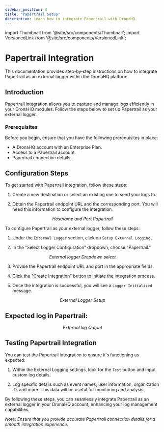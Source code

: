 ```yaml
---
sidebar_position: 4
title: "Papertrail Setup"
description: Learn how to integrate Papertrail with DronaHQ.
---
```


import Thumbnail from '@site/src/components/Thumbnail';
import VersionedLink from '@site/src/components/VersionedLink';

# Papertrail Integration

This documentation provides step-by-step instructions on how to integrate Papertrail as an external logger within the DronaHQ platform.

## Introduction

Papertrail integration allows you to capture and manage logs efficiently in your DronaHQ modules. Follow the steps below to set up Papertrail as your external logger.

### Prerequisites

Before you begin, ensure that you have the following prerequisites in place:

- A DronaHQ account with an Enterprise Plan.
- Access to a Papertrail account.
- Papertrail connection details.

## Configuration Steps

To get started with Papertrail integration, follow these steps:

1. Create a new destination or select an existing one to send your logs to.

2. Obtain the Papertrail endpoint URL and the corresponding port. You will need this information to configure the integration.

<figure>
  <Thumbnail src="/img/external-logger/connection-papertrail.png" alt="Hostname and Port Papertrail" width='100%'/>
  <figcaption align="center"><i>Hostname and Port Papertrail</i></figcaption>
</figure>

To configure Papertrail as your external logger, follow these steps:

1. Under the `External Logger` section, click on `Setup External Logging.`

2. In the "Select Logger Configuration" dropdown, choose "Papertrail."

<figure>
  <Thumbnail src="/img/external-logger/dropdown-logger.png" alt="External logger Dropdown select" width='100%'/>
  <figcaption align="center"><i>External logger Dropdown select</i></figcaption>
</figure>

3. Provide the Papertrail endpoint URL and port in the appropriate fields.

4. Click the "Create Integration" button to initiate the integration process.

5. Once the integration is successful, you will see a `Logger Initialized` message.

<figure>
  <Thumbnail src="/img/external-logger/external-logger-setup.png" alt="External Logger Setup" width='100%'/>
  <figcaption align="center"><i>External Logger Setup</i></figcaption>
</figure>

## Expected log in Papertrail:

<figure>
  <Thumbnail src="/img/external-logger/output-papertrail.png" alt="External log Output" width='100%'/>
  <figcaption align = "center"><i>External log Output</i></figcaption>
</figure>

## Testing Papertrail Integration

You can test the Papertrail integration to ensure it's functioning as expected:

1. Within the External Logging settings, look for the `Test` button and input custom log details.

2. Log specific details such as event names, user information, organization ID, and more. This data will be useful for monitoring and analysis.

By following these steps, you can seamlessly integrate Papertrail as an external logger in your DronaHQ account, enhancing your log management capabilities.

*Note: Ensure that you provide accurate Papertrail connection details for a smooth integration experience.*
